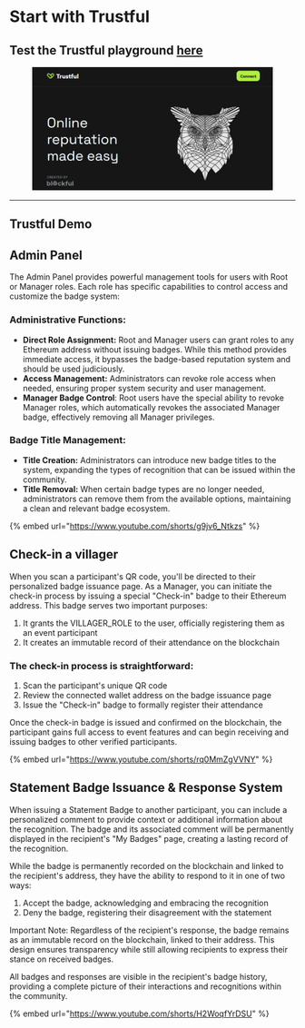 # Start with Trustful

## Test the Trustful playground [here](https://trust.ful.xyz/)

<figure><img src="../.gitbook/assets/image.png" alt=""><figcaption></figcaption></figure>

***

## Trustful Demo

## Admin Panel

The Admin Panel provides powerful management tools for users with Root or Manager roles. Each role has specific capabilities to control access and customize the badge system:

### Administrative Functions:

* **Direct Role Assignment:** Root and Manager users can grant roles to any Ethereum address without issuing badges. While this method provides immediate access, it bypasses the badge-based reputation system and should be used judiciously.
* **Access Management:** Administrators can revoke role access when needed, ensuring proper system security and user management.
* **Manager Badge Control**: Root users have the special ability to revoke Manager roles, which automatically revokes the associated Manager badge, effectively removing all Manager privileges.

### Badge Title Management:

* **Title Creation:** Administrators can introduce new badge titles to the system, expanding the types of recognition that can be issued within the community.
* **Title Removal:** When certain badge types are no longer needed, administrators can remove them from the available options, maintaining a clean and relevant badge ecosystem.

{% embed url="https://www.youtube.com/shorts/g9jv6_Ntkzs" %}



## Check-in a villager

When you scan a participant's QR code, you'll be directed to their personalized badge issuance page. As a Manager, you can initiate the check-in process by issuing a special "Check-in" badge to their Ethereum address. This badge serves two important purposes:

1. It grants the VILLAGER\_ROLE to the user, officially registering them as an event participant
2. It creates an immutable record of their attendance on the blockchain

### The check-in process is straightforward:

1. Scan the participant's unique QR code
2. Review the connected wallet address on the badge issuance page
3. Issue the "Check-in" badge to formally register their attendance

Once the check-in badge is issued and confirmed on the blockchain, the participant gains full access to event features and can begin receiving and issuing badges to other verified participants.

{% embed url="https://www.youtube.com/shorts/rq0MmZgVVNY" %}

## Statement Badge Issuance & Response System

When issuing a Statement Badge to another participant, you can include a personalized comment to provide context or additional information about the recognition. The badge and its associated comment will be permanently displayed in the recipient's "My Badges" page, creating a lasting record of the recognition.

While the badge is permanently recorded on the blockchain and linked to the recipient's address, they have the ability to respond to it in one of two ways:

1. Accept the badge, acknowledging and embracing the recognition
2. Deny the badge, registering their disagreement with the statement

Important Note: Regardless of the recipient's response, the badge remains as an immutable record on the blockchain, linked to their address. This design ensures transparency while still allowing recipients to express their stance on received badges.

All badges and responses are visible in the recipient's badge history, providing a complete picture of their interactions and recognitions within the community.

{% embed url="https://www.youtube.com/shorts/H2WoqfYrDSU" %}





